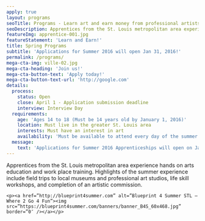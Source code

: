 ```yaml
---
apply: true
layout: programs
seoTitle: Programs - Learn art and earn money from professional artists
seoDescription: Apprentices from the St. Louis metropolitan area experience hands on arts education and work place training.
featureImg: apprentice-001.jpg
featureStatement: 'Learn and Earn!'
title: Spring Programs
subtitle: 'Applications for Summer 2016 will open Jan 31, 2016!'
permalink: /programs/
mega-cta-img: ville-02.jpg
mega-cta-heading: 'Join us!'
mega-cta-button-text: 'Apply today!'
mega-cta-button-text-url: 'http://google.com'
details:
  process:
    status: Open
    close: April 1 - Application submission deadline
    interview: Interview Day
  requirements:
    age: 'Ages 14 to 18 (Must be 14 years old by January 1, 2016)'
    location: Must live in the greater St. Louis area
    interests: Must have an interest in art
    availability: 'Must be available to attend every day of the summer program (Monday-Friday, 6 weeks, 10 am to 3 pm)'
  message:
    text: 'Applications for Summer 2016 Apprenticeships will open on Jan 31, 2016.'
---
```


Apprentices from the St. Louis metropolitan area experience hands on arts education and work place training. Highlights of the summer experience include field trips to local museums and professional art studios, life skill workshops, and completion of an artistic commission.

	<p><a href=”http://blueprint4summer.com” alt=”Blueprint 4 Summer STL – Where 2 Go 4 Fun”><img src=”https://blueprint4summer.com/banners/banner_B4S_60x468.jpg” border=”0″ /></a></p>

